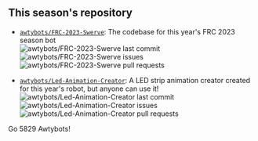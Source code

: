 ## This season's repository

* [`awtybots/FRC-2023-Swerve`](https://github.com/awtybots/FRC-2023-Swerve): The codebase for this year's FRC 2023 season bot\
![awtybots/FRC-2023-Swerve last commit](https://img.shields.io/github/last-commit/awtybots/FRC-2023-Swerve)
![awtybots/FRC-2023-Swerve issues](https://img.shields.io/github/issues-raw/awtybots/FRC-2023-Swerve)
![awtybots/FRC-2023-Swerve pull requests](https://img.shields.io/github/issues-pr-raw/awtybots/FRC-2023-Swerve)

* [`awtybots/Led-Animation-Creator`](https://github.com/awtybots/Led-Animation-Creator): A LED strip animation creator created for this year's robot, but anyone can use it!\
![awtybots/Led-Animation-Creator last commit](https://img.shields.io/github/last-commit/awtybots/Led-Animation-Creator)
![awtybots/Led-Animation-Creator issues](https://img.shields.io/github/issues-raw/awtybots/Led-Animation-Creator)
![awtybots/Led-Animation-Creator pull requests](https://img.shields.io/github/issues-pr-raw/awtybots/Led-Animation-Creator)

Go 5829 Awtybots!

